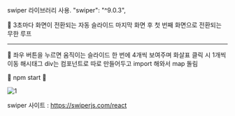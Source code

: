 swiper 라이브러리 사용.
"swiper": "^9.0.3",


🎈 3초마다 화면이 전환되는 자동 슬라이드
   마지막 화면 후 첫 번째 화면으로 전환되는 무한 루프

--------------------------------------------------------------------

🎈 좌우 버튼을 누르면 움직이는 슬라이드
   한 번에 4개씩 보여주며 화살표 클릭 시 1개씩 이동
   해시태그 div는 컴포넌트로 따로 만들어두고 import 해와서 map 돌림
   
   🎡 npm start 🎡
   
   ![1](https://user-images.githubusercontent.com/105581499/218750989-b3ba7c55-86a0-484b-8245-b73424ec5e78.png)

   
swiper 사이트 : https://swiperjs.com/react



